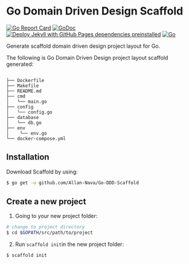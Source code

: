 # Go Domain Driven Design Scaffold

[![Go Report Card](https://goreportcard.com/badge/github.com/Allan-Nava/Go-DDD-Scaffold)](https://goreportcard.com/report/github.com/Allan-Nava/Go-DDD-Scaffold)
[![GoDoc](https://godoc.org/github.com/Allan-Nava/Go-DDD-Scaffold?status.svg)](https://godoc.org/github.com/Allan-Nava/Go-DDD-Scaffold)
[![Deploy Jekyll with GitHub Pages dependencies preinstalled](https://github.com/Allan-Nava/Go-DDD-Scaffold/actions/workflows/jekyll-gh-pages.yml/badge.svg?branch=main)](https://github.com/Allan-Nava/Go-DDD-Scaffold/actions/workflows/jekyll-gh-pages.yml)
[![Go](https://github.com/Allan-Nava/Go-DDD-Scaffold/actions/workflows/go.yml/badge.svg?branch=main)](https://github.com/Allan-Nava/Go-DDD-Scaffold/actions/workflows/go.yml)


Generate scaffold domain driven design project layout for Go.

The following is Go Domain Driven Design project layout scaffold generated:

```

├── Dockerfile
├── Makefile
├── README.md
├── cmd
│   └── main.go
├── config
│   └── config.go
├── database
│   └── db.go
├── env
│    └── env.go
└── docker-compose.yml

```


## Installation

Download Scaffold by using:
```sh
$ go get -u github.com/Allan-Nava/Go-DDD-Scaffold
```

## Create a new project

1. Going to your new project folder:

```bash
# change to project directory
$ cd $GOPATH/src/path/to/project
``` 

2. Run `scaffold init`in the new project folder:


```bash
$ scaffold init
```

